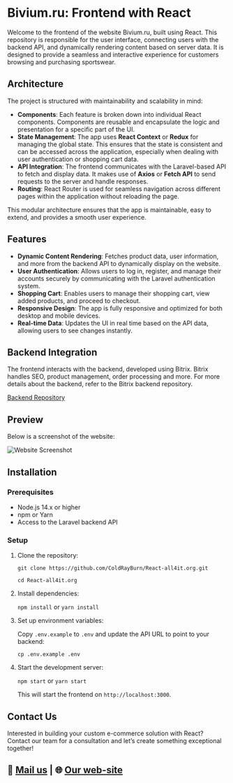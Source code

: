 # Bivium.ru: Frontend with React

Welcome to the frontend of the website Bivium.ru, built using React. This repository is responsible for the user interface, connecting users with the backend API, and dynamically rendering content based on server data. It is designed to provide a seamless and interactive experience for customers browsing and purchasing sportswear.


## Architecture

The project is structured with maintainability and scalability in mind:

- **Components**: Each feature is broken down into individual React components. Components are reusable and encapsulate the logic and presentation for a specific part of the UI.
- **State Management**: The app uses **React Context** or **Redux** for managing the global state. This ensures that the state is consistent and can be accessed across the application, especially when dealing with user authentication or shopping cart data.
- **API Integration**: The frontend communicates with the Laravel-based API to fetch and display data. It makes use of **Axios** or **Fetch API** to send requests to the server and handle responses.
- **Routing**: React Router is used for seamless navigation across different pages within the application without reloading the page.

This modular architecture ensures that the app is maintainable, easy to extend, and provides a smooth user experience.

## Features

- **Dynamic Content Rendering**: Fetches product data, user information, and more from the backend API to dynamically display on the website.
- **User Authentication**: Allows users to log in, register, and manage their accounts securely by communicating with the Laravel authentication system.
- **Shopping Cart**: Enables users to manage their shopping cart, view added products, and proceed to checkout.
- **Responsive Design**: The app is fully responsive and optimized for both desktop and mobile devices.
- **Real-time Data**: Updates the UI in real time based on the API data, allowing users to see changes instantly.

## Backend Integration

The frontend interacts with the backend, developed using Bitrix. Bitrix handles SEO, product management, order processing and more. For more details about the backend, refer to the Bitrix backend repository.

[Backend Repository](https://github.com/ColdRayBurn/Bitrix24-bivium.org)

## **Preview**
Below is a screenshot of the website:

![Website Screenshot](https://all4it.org/storage/bivium-new.jpg "Website Screenshot")

## Installation

### Prerequisites

- Node.js 14.x or higher
- npm or Yarn
- Access to the Laravel backend API

### Setup

1. Clone the repository:

   `git clone https://github.com/ColdRayBurn/React-all4it.org.git`

   `cd React-all4it.org`

2. Install dependencies:

   `npm install` or `yarn install`

3. Set up environment variables:

   Copy `.env.example` to `.env` and update the API URL to point to your backend:

   `cp .env.example .env`

4. Start the development server:

   `npm start` or `yarn start`

   This will start the frontend on `http://localhost:3000`.

## **Contact Us**

Interested in building your custom e-commerce solution with React? Contact our team for a consultation and let’s create something exceptional together!

## 💼 [Mail us](mailto:info@all4it.org) | 🌐 [Our web-site](https://all4it.org/)

